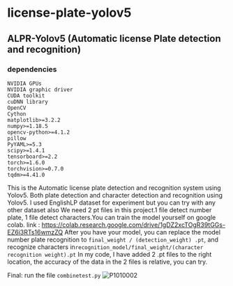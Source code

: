 # license-plate-yolov5
## ALPR-Yolov5 (Automatic license Plate detection and recognition) 
### dependencies
```
NVIDIA GPUs
NVIDIA graphic driver
CUDA toolkit
cuDNN library
OpenCV 
Cython
matplotlib>=3.2.2
numpy>=1.18.5
opencv-python>=4.1.2
pillow
PyYAML>=5.3
scipy>=1.4.1
tensorboard>=2.2
torch>=1.6.0
torchvision>=0.7.0
tqdm>=4.41.0
```
This is the Automatic license plate detection and recognition system using Yolov5. Both plate detection and character detection and recognition using Yolov5. I used EnglishLP dataset for experiment but you can try with any other dataset also
We need 2 pt files in this project.1 file detect number plate, 1 file detect characters.You can train the model yourself on google colab.
link : https://colab.research.google.com/drive/1gDZ2xcTOgR39tGGs-EZ6i3RTs16wmzZQ
After you have your model, you can replace the model number plate recognition to `final_weight / (detection_weight) .pt`, and recognize characters in`recognition_model/final_weight/(character recognition weight).pt`
In my code, I have added 2 .pt files to the right location, the accuracy of the data in the 2 files is relative, you can try.

Final: run the file `combinetest.py`
![P1010002](https://user-images.githubusercontent.com/66860881/115814289-f2897180-a41e-11eb-9161-e136a84c46be.png)
